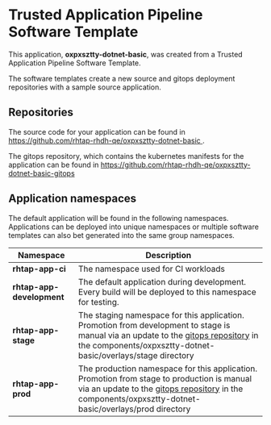 # Trusted Application Pipeline Software Template

This application, **oxpxsztty-dotnet-basic**, was created from a Trusted Application Pipeline Software Template.

The software templates create a new source and gitops deployment repositories with a sample source application. 

## Repositories

The source code for your application can be found in [https://github.com/rhtap-rhdh-qe/oxpxsztty-dotnet-basic ](https://github.com/rhtap-rhdh-qe/oxpxsztty-dotnet-basic ).
 
The gitops repository, which contains the kubernetes manifests for the application can be found in 
[https://github.com/rhtap-rhdh-qe/oxpxsztty-dotnet-basic-gitops ](https://github.com/rhtap-rhdh-qe/oxpxsztty-dotnet-basic-gitops ) 

## Application namespaces 

The default application will be found in the following namespaces. Applications can be deployed into unique namespaces or multiple software templates can also bet generated into the same group namespaces.  

|  Namespace   |  Description   |  
| -------- | -------- |
| **rhtap-app-ci** | The namespace used for CI workloads |
| **rhtap-app-development** | The default application during development. Every build will be deployed to this namespace for testing. |
| **rhtap-app-stage** | The staging namespace for this application. Promotion from development to stage is manual via an update to the [gitops repository](https://github.com/rhtap-rhdh-qe/oxpxsztty-dotnet-basic-gitops ) in the components/oxpxsztty-dotnet-basic/overlays/stage directory |
| **rhtap-app-prod** | The production namespace for this application. Promotion from stage to production is manual via an update to the [gitops repository](https://github.com/rhtap-rhdh-qe/oxpxsztty-dotnet-basic-gitops ) in the components/oxpxsztty-dotnet-basic/overlays/prod directory |